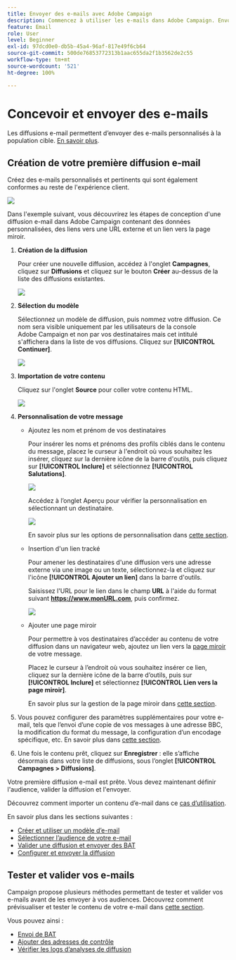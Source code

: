 ```yaml
---
title: Envoyer des e-mails avec Adobe Campaign
description: Commencez à utiliser les e-mails dans Adobe Campaign. Envoyez des e-mails personnalisés à une population cible.
feature: Email
role: User
level: Beginner
exl-id: 97dcd0e0-db5b-45a4-96af-817e49f6cb64
source-git-commit: 500de76853772313b1aac655da2f1b3562de2c55
workflow-type: tm+mt
source-wordcount: '521'
ht-degree: 100%

---
```


# Concevoir et envoyer des e-mails

Les diffusions e-mail permettent d’envoyer des e-mails personnalisés à la population cible. [En savoir plus](../send/send.md).

## Création de votre première diffusion e-mail

Créez des e-mails personnalisés et pertinents qui sont également conformes au reste de l&#39;expérience client.

![](assets/new-email-content.png)


Dans l&#39;exemple suivant, vous découvrirez les étapes de conception d&#39;une diffusion e-mail dans Adobe Campaign contenant des données personnalisées, des liens vers une URL externe et un lien vers la page miroir.

1. **Création de la diffusion**

   Pour créer une nouvelle diffusion, accédez à l&#39;onglet **Campagnes**, cliquez sur **Diffusions** et cliquez sur le bouton **Créer** au-dessus de la liste des diffusions existantes.

   ![](assets/delivery_step_1.png)

1. **Sélection du modèle**

   Sélectionnez un modèle de diffusion, puis nommez votre diffusion. Ce nom sera visible uniquement par les utilisateurs de la console Adobe Campaign et non par vos destinataires mais cet intitulé s&#39;affichera dans la liste de vos diffusions. Cliquez sur **[!UICONTROL Continuer]**.

   ![](assets/dce_delivery_model.png)

1. **Importation de votre contenu**

   Cliquez sur l&#39;onglet **Source** pour coller votre contenu HTML.

   ![](assets/paste-content.png)


1. **Personnalisation de votre message**

   * Ajoutez les nom et prénom de vos destinataires

     Pour insérer les noms et prénoms des profils ciblés dans le contenu du message, placez le curseur à l&#39;endroit où vous souhaitez les insérer, cliquez sur la dernière icône de la barre d&#39;outils, puis cliquez sur **[!UICONTROL Inclure]** et sélectionnez **[!UICONTROL Salutations]**.

     ![](assets/include-greetings.png)

     Accédez à l’onglet Aperçu pour vérifier la personnalisation en sélectionnant un destinataire.

     ![](assets/perso-check.png)

     En savoir plus sur les options de personnalisation dans [cette section](personalize.md).

   * Insertion d&#39;un lien tracké

     Pour amener les destinataires d&#39;une diffusion vers une adresse externe via une image ou un texte, sélectionnez-la et cliquez sur l&#39;icône **[!UICONTROL Ajouter un lien]** dans la barre d&#39;outils.

     Saisissez l&#39;URL pour le lien dans le champ **URL** à l&#39;aide du format suivant **https://www.monURL.com**, puis confirmez.

     ![](assets/add-a-link.png)

   * Ajouter une page miroir

     Pour permettre à vos destinataires d’accéder au contenu de votre diffusion dans un navigateur web, ajoutez un lien vers la [page miroir](mirror-page.md) de votre message.

     Placez le curseur à l’endroit où vous souhaitez insérer ce lien, cliquez sur la dernière icône de la barre d’outils, puis sur **[!UICONTROL Inclure]** et sélectionnez **[!UICONTROL Lien vers la page miroir]**.

     En savoir plus sur la gestion de la page miroir dans [cette section](mirror-page.md#link-to-mirror-page).

1. Vous pouvez configurer des paramètres supplémentaires pour votre e-mail, tels que l’envoi d’une copie de vos messages à une adresse BBC, la modification du format du message, la configuration d’un encodage spécifique, etc. En savoir plus dans [cette section](email-parameters.md).

1. Une fois le contenu prêt, cliquez sur **Enregistrer** : elle s’affiche désormais dans votre liste de diffusions, sous l’onglet **[!UICONTROL Campagnes > Diffusions]**.

Votre première diffusion e-mail est prête. Vous devez maintenant définir l&#39;audience, valider la diffusion et l&#39;envoyer.

Découvrez comment importer un contenu d’e-mail dans ce [cas d’utilisation](https://experienceleague.adobe.com/docs/campaign/automation/workflows/use-cases/deliveries/load-delivery-content.html?lang=fr).

En savoir plus dans les sections suivantes :

<!--[Design an email in Campaign]-->
* [Créer et utiliser un modèle d’e-mail](../send/create-templates.md)
* [Sélectionner l’audience de votre e-mail](../audiences/gs-audiences.md)
* [Valider une diffusion et envoyer des BAT](preview-and-proof.md)
* [Configurer et envoyer la diffusion](configure-and-send.md)

## Tester et valider vos e-mails

Campaign propose plusieurs méthodes permettant de tester et valider vos e-mails avant de les envoyer à vos audiences. Découvrez comment prévisualiser et tester le contenu de votre e-mail dans [cette section](../send/preview-and-proof.md).

Vous pouvez ainsi :

* [Envoi de BAT](preview-and-proof.md)
* [Ajouter des adresses de contrôle](../audiences/test-profiles.md)
* [Vérifier les logs d’analyses de diffusion](delivery-analysis.md)

